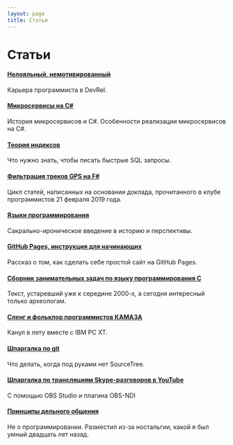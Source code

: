 ```yaml
---
layout: page
title: Статьи
---
```


# Статьи

<div class="notice">
  <h4><a href="disloyal-unmotivated/">Нелояльный, немотивированный</a></h4>
  <p>Карьера программиста в DevRel.</p>
</div>

<div class="notice">
  <h4><a href="microservices-on-c-sharp/">Микросервисы на C#</a></h4>
  <p>История микросервисов и C#. Особенности реализации микросервисов на C#.</p>
</div>

<div class="notice">
  <h4><a href="index-theory/">Теория индексов</a></h4>
  <p>Что нужно знать, чтобы писать быстрые SQL запросы.</p>
</div>

<div class="notice">
  <h4><a href="fsharp-gps-tracks-filtration/">Фильтрация треков GPS на F#</a></h4>
  <p>Цикл статей, написанных на основании доклада, прочитанного в клубе программистов 21 февраля 2019 года.</p>
</div>

<div class="notice">
  <h4><a href="program-languages/">Языки программирования</a></h4>
  <p>Сакрально-ироническое введение в историю и перспективы.</p>
</div>

<div class="notice">
  <h4><a href="github-pages/">GitHub Pages, инструкция для начинающих</a></h4>
  <p>Рассказ о том, как сделать себе простой сайт на GitHub Pages.</p>
</div>

<div class="notice">
  <h4><a href="c-book-of-problems/">Сборник занимательных задач по языку программирования C</a></h4>
  <p>Текст, устаревший уже к середине 2000-х, а сегодня интересный только археологам.</p>
</div>

<div class="notice">
  <h4><a href="slang/">Сленг и фольклор программистов КАМАЗА</a></h4>
  <p>Канул в лету вместе с IBM PC XT.</p>
</div>

<div class="notice">
  <h4><a href="git-cheat-sheet/">Шпаргалка по git</a></h4>
  <p>Что делать, когда под руками нет SourceTree.</p>
</div>

<div class="notice">
  <h4><a href="skype-obs-youtube-cheat-sheet/">Шпаргалка по трансляциям Skype-разговоров в YouTube</a></h4>
  <p>С помощью OBS Studio и плагина OBS-NDI</p>
</div>

<div class="notice">
  <h4><a href="efficient-communication-principles/">Принципы дельного общения</a></h4>
  <p>Не о программировании. Разместил из-за ностальгии, какой я был умный двадцать лет назад.</p>
</div>
